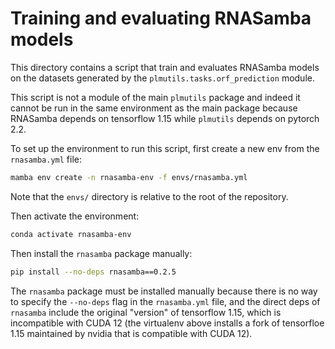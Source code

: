 # Training and evaluating RNASamba models
This directory contains a script that train and evaluates RNASamba models on the datasets generated by the `plmutils.tasks.orf_prediction` module.

This script is not a module of the main `plmutils` package and indeed it cannot be run in the same environment as the main package because RNASamba depends on tensorflow 1.15 while `plmutils` depends on pytorch 2.2.

To set up the environment to run this script, first create a new env from the `rnasamba.yml` file:
```bash
mamba env create -n rnasamba-env -f envs/rnasamba.yml
```
Note that the `envs/` directory is relative to the root of the repository.

Then activate the environment:
```bash
conda activate rnasamba-env
```

Then install the `rnasamba` package manually:
```bash
pip install --no-deps rnasamba==0.2.5
```
The `rnasamba` package must be installed manually because there is no way to specify the `--no-deps` flag in the `rnasamba.yml` file, and the direct deps of `rnasamba` include the original "version" of tensorflow 1.15, which is incompatible with CUDA 12 (the virtualenv above installs a fork of tensorfloe 1.15 maintained by nvidia that is compatible with CUDA 12).
